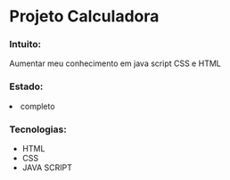 <h1>Projeto Calculadora</h1>

<h3>Intuito:</h3>

<p>Aumentar meu conhecimento em java script CSS e HTML</p>

<H3>Estado:</H3>
<li>completo</li>
<h3>Tecnologias:</h3>

<ul>
    <li>HTML </li>
    <LI>CSS</LI>
    <LI>JAVA SCRIPT</LI>
</ul>

